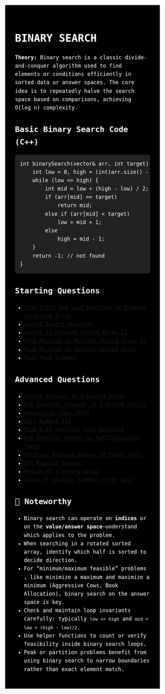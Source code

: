 <div style="font-size: 17px; background: black; color: white; padding: 2rem; line-height: 1.6; font-family: monospace, monospace;">

<h1>BINARY SEARCH</h1>

<p><b>Theory:</b> Binary search is a classic divide-and-conquer algorithm used to find elements or conditions efficiently in sorted data or answer spaces. The core idea is to repeatedly halve the search space based on comparisons, achieving O(log n) complexity.</p>

<h2>Basic Binary Search Code (C++)</h2>
<pre style="background: #222; padding: 1rem; border-radius: 5px;">
int binarySearch(vector<int>& arr, int target) {
    int low = 0, high = (int)arr.size() - 1;
    while (low <= high) {
        int mid = low + (high - low) / 2;
        if (arr[mid] == target)
            return mid;
        else if (arr[mid] < target)
            low = mid + 1;
        else
            high = mid - 1;
    }
    return -1; // not found
}
</pre>

<h2>Starting Questions</h2>
<ul>
  <li><a href="https://leetcode.com/problems/find-first-and-last-position-of-element-in-sorted-array/description/" target="_blank">Find First and Last Position of Element in Sorted Array</a></li>
  <li><a href="https://leetcode.com/problems/search-insert-position/description/" target="_blank">Search Insert Position</a></li>
  <li><a href="https://leetcode.com/problems/search-in-rotated-sorted-array-ii/description/" target="_blank">Search in Rotated Sorted Array II</a></li>
  <li><a href="https://leetcode.com/problems/find-minimum-in-rotated-sorted-array-ii/description/" target="_blank">Find Minimum in Rotated Sorted Array II</a></li>
  <li><a href="https://leetcode.com/problems/find-minimum-in-rotated-sorted-array/" target="_blank">Find Minimum in Rotated Sorted Array</a></li>
  <li><a href="https://leetcode.com/problems/find-peak-element/description/" target="_blank">Find Peak Element</a></li>
</ul>

<h2>Advanced Questions</h2>
<ul>
  <li><a href="https://leetcode.com/problems/single-element-in-a-sorted-array/description/" target="_blank">Single Element in a Sorted Array</a></li>
  <li><a href="https://leetcode.com/problems/kth-smallest-element-in-a-sorted-matrix/description/" target="_blank">Kth Smallest Element in a Sorted Matrix</a></li>
  <li><a href="https://www.geeksforgeeks.org/problems/aggressive-cows/0" target="_blank">Aggressive Cows (GFG)</a></li>
  <li><a href="https://leetcode.com/problems/ugly-number-iii/description/" target="_blank">Ugly Number III</a></li>
  <li><a href="https://leetcode.com/problems/find-k-th-smallest-pair-distance/" target="_blank">Find K-th Smallest Pair Distance</a></li>
  <li><a href="https://leetcode.com/problems/kth-smallest-number-in-multiplication-table/" target="_blank">Kth Smallest Number in Multiplication Table</a></li>
  <li><a href="https://practice.geeksforgeeks.org/problems/allocate-minimum-number-of-pages/0" target="_blank">Allocate Minimum Number of Pages (GFG)</a></li>
  <li><a href="https://leetcode.com/problems/nth-magical-number/" target="_blank">Nth Magical Number</a></li>
  <li><a href="https://leetcode.com/problems/median-of-two-sorted-arrays/description/" target="_blank">Median of 2 sorted array</a></li>
  <li><a href="https://leetcode.com/problems/count-of-smaller-numbers-after-self/" target="_blank">Count of Smaller Numbers After Self</a></li>
</ul>

<h2>🧠 Noteworthy</h2>
<ul>
  <li>Binary search can operate on <b>indices</b> or on the <b>value/answer space</b>—understand which applies to the problem.</li>
  <li>When searching in a rotated sorted array, identify which half is sorted to decide direction.</li>
  <li>For “minimum/maximum feasible” problems , like  minimize a maximum and maximize a minimum (Aggressive Cows, Book Allocation), binary search on the answer space is key.</li>
  <li>Check and maintain loop invariants carefully: typically <code>low <= high</code> and <code>mid = low + (high - low)/2</code>.</li>
  <li>Use helper functions to count or verify feasibility inside binary search loops.</li>
  <li>Peak or partition problems benefit from using binary search to narrow boundaries rather than exact element match.</li>
</ul>

</div>
